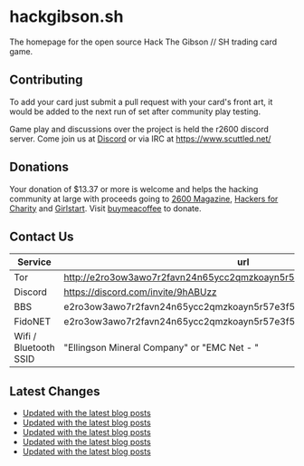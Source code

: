 # hackgibson.sh
The homepage for the open source Hack The Gibson // SH trading card game.


## Contributing

To add your card just submit a pull request with your card's front art, it would be added to the next run of set after community play testing.

Game play and discussions over the project is held the r2600 discord server. Come join us at [Discord](https://discord.com/invite/9hABUzz) or via IRC at https://www.scuttled.net/


## Donations

Your donation of $13.37 or more is welcome and helps the hacking community at large with proceeds going to [2600 Magazine](https://2600.com/), [Hackers for Charity](https://hackersforcharity.org) and [Girlstart](https://girlstart.org).  Visit [buymeacoffee](https://www.buymeacoffee.com/hackgibson.sh) to donate.


## Contact Us

Service | url
-|-
Tor | http://e2ro3ow3awo7r2favn24n65ycc2qmzkoayn5r57e3f56nvjwdcgg32ad.onion
Discord | https://discord.com/invite/9hABUzz
BBS | e2ro3ow3awo7r2favn24n65ycc2qmzkoayn5r57e3f56nvjwdcgg32ad.onion:23
FidoNET | e2ro3ow3awo7r2favn24n65ycc2qmzkoayn5r57e3f56nvjwdcgg32ad.onion:24554
Wifi / Bluetooth SSID | "Ellingson Mineral Company" or "EMC Net - <fidonet address>"

## Latest Changes
<!-- BLOG-POST-LIST:START -->
- [Updated with the latest blog posts](https://github.com/DFW2600/hackgibson.sh/commit/a394df3999aebd203c7b29b8a93b51ab00a1f768)
- [Updated with the latest blog posts](https://github.com/DFW2600/hackgibson.sh/commit/98fa187494a9c90b1f88cfb348eb10f8deeb41d9)
- [Updated with the latest blog posts](https://github.com/DFW2600/hackgibson.sh/commit/a38a76007b26fc0a6e23f30840423d0064197101)
- [Updated with the latest blog posts](https://github.com/DFW2600/hackgibson.sh/commit/3fbcbbad79b3a37a9ae9fc8aa9910868033795ef)
- [Updated with the latest blog posts](https://github.com/DFW2600/hackgibson.sh/commit/9f471e29954d7b73c8267ad362cae68bd41600cb)
<!-- BLOG-POST-LIST:END -->
